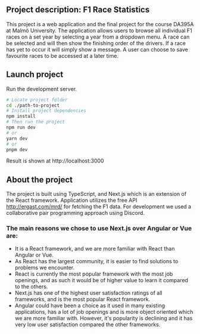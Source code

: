 ## Project description: F1 Race Statistics
This project is a web application and the final project for the course DA395A at Malmö University.
The application allows users to browse all individual F1 races on a set year by selecting a year from a dropdown menu.
A race can be selected and will then show the finishing order of the drivers. If a race has yet to occur it will simply show a message.
A user can choose to save favourite races to be accessed at a later time.

## Launch project

Run the development server.

```bash
# Locate project folder
cd ./path-to-project
# Install project dependencies
npm install
# Then run the project
npm run dev
# or
yarn dev
# or
pnpm dev
```
Result is shown at http://localhost:3000

## About the project
The project is built using TypeScript, and Next.js which is an extension of the React framework.
Application utilizes the free API http://ergast.com/mrd/ for fetching the F1 data.
For development we used a collaborative pair programming approach using Discord.
### The main reasons we chose to use Next.js over Angular or Vue are:
- It is a React framework, and we are more familiar with React than Angular or Vue.
- As React has the largest community, it is easier to find solutions to problems we encounter.
- React is currently the most popular framework with the most job openings, and as such it would be of higher value to learn it compared to the others.
- Next.js has one of the highest user satisfaction ratings of all frameworks, and is the most popular React framework.
- Angular could have been a choice as it used in many existing applications, has a lot of job openings and is more object oriented which we are more familiar with. However, it's popularity is declining and it has very low user satisfaction compared the other frameworks.